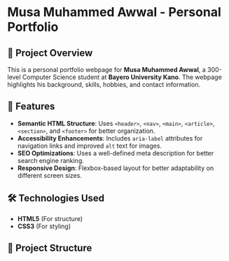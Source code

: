 # Musa Muhammed Awwal - Personal Portfolio

## 📌 Project Overview
This is a personal portfolio webpage for **Musa Muhammed Awwal**, a 300-level Computer Science student at **Bayero University Kano**. The webpage highlights his background, skills, hobbies, and contact information.

## 🚀 Features
- **Semantic HTML Structure**: Uses `<header>`, `<nav>`, `<main>`, `<article>`, `<section>`, and `<footer>` for better organization.
- **Accessibility Enhancements**: Includes `aria-label` attributes for navigation links and improved `alt` text for images.
- **SEO Optimizations**: Uses a well-defined meta description for better search engine ranking.
- **Responsive Design**: Flexbox-based layout for better adaptability on different screen sizes.

## 🛠️ Technologies Used
- **HTML5** (For structure)
- **CSS3** (For styling)

## 📂 Project Structure
